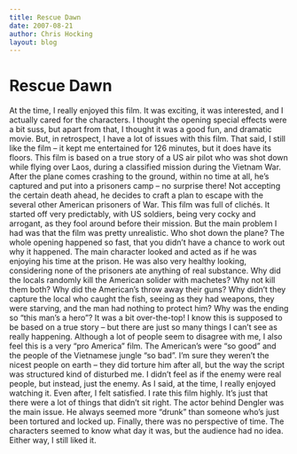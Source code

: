 ```yaml
---
title: Rescue Dawn
date: 2007-08-21
author: Chris Hocking
layout: blog
---
```

# Rescue Dawn

At the time, I really enjoyed this film. It was exciting, it was interested, and I actually cared for the characters. I thought the opening special effects were a bit suss, but apart from that, I thought it was a good fun, and dramatic movie. But, in retrospect, I have a lot of issues with this film. That said, I still like the film – it kept me entertained for 126 minutes, but it does have its floors. This film is based on a true story of a US air pilot who was shot down while flying over Laos, during a classified mission during the Vietnam War. After the plane comes crashing to the ground, within no time at all, he’s captured and put into a prisoners camp – no surprise there! Not accepting the certain death ahead, he decides to craft a plan to escape with the several other American prisoners of War. This film was full of clichés. It started off very predictably, with US soldiers, being very cocky and arrogant, as they fool around before their mission. But the main problem I had was that the film was pretty unrealistic. Who shot down the plane? The whole opening happened so fast, that you didn’t have a chance to work out why it happened. The main character looked and acted as if he was enjoying his time at the prison. He was also very healthy looking, considering none of the prisoners ate anything of real substance. Why did the locals randomly kill the American solider with machetes? Why not kill them both? Why did the American’s throw away their guns? Why didn’t they capture the local who caught the fish, seeing as they had weapons, they were starving, and the man had nothing to protect him? Why was the ending so “this man’s a hero”? It was a bit over-the-top! I know this is supposed to be based on a true story – but there are just so many things I can’t see as really happening. Although a lot of people seem to disagree with me, I also feel this is a very “pro America” film. The American’s were “so good” and the people of the Vietnamese jungle “so bad”. I’m sure they weren’t the nicest people on earth – they did torture him after all, but the way the script was structured kind of disturbed me. I didn’t feel as if the enemy were real people, but instead, just the enemy. As I said, at the time, I really enjoyed watching it. Even after, I felt satisfied. I rate this film highly. It’s just that there were a lot of things that didn’t sit right. The actor behind Dengler was the main issue. He always seemed more “drunk” than someone who’s just been tortured and locked up. Finally, there was no perspective of time. The characters seemed to know what day it was, but the audience had no idea. Either way, I still liked it.